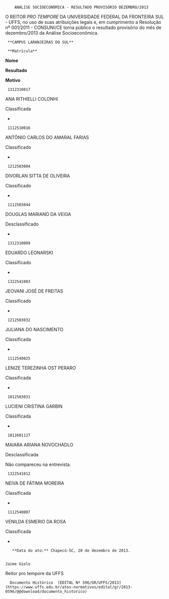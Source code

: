         ANÁLISE SOCIOECONÔMICA - RESULTADO PROVISÓRIO DEZEMBRO/2013  

O REITOR *PRO TEMPORE* DA UNIVERSIDADE FEDERAL DA FRONTEIRA SUL - UFFS, no uso de suas atribuições legais e, em cumprimento a Resolução nº 001/2011 - CONSUNI/CE torna público o resultado provisório do mês de dezembro/2013 da Análise Socioeconômica.

     **CAMPUS LARANJEIRAS DO SUL**

     **Matrícula**

   **Nome**

   **Resultado**

   **Motivo**

     1312310017

   ANA RITHIELLI COLONHI

   Classificada

   -

     1112510016

   ANTÔNIO CARLOS DO AMARAL FARIAS

   Classificado

   -

     1212503004

   DIVORLAN SITTA DE OLIVEIRA

   Classificado

   -

     1112503044

   DOUGLAS MARIANO DA VEIGA

   Desclassificado

   -

     1312310009

   EDUARDO LEONARSKI

   Classificado

   -

     1322541003

   JEOVANI JOSÉ DE FREITAS

   Classificado

   -

     1212503032

   JULIANA DO NASCIMENTO

   Classificada

   -

     1112540025

   LENIZE TEREZINHA OST PERARO

   Classificada

   -

     1012503031

   LUCIENI CRISTINA GARBIN

   Classificada

   -

     1012601127

   MAIARA ARIANA NOVOCHADLO

   Desclassificada

   Não compareceu na entrevista.

     1322541012

   NEIVA DE FÁTIMA MOREIRA

   Classificada

   -

     1112540007

   VENILDA ESMERIO DA ROSA

   Classificada

   -

       **Data do ato:** Chapecó-SC, 20 de dezembro de 2013.   
 

    Jaime Giolo   
 Reitor pro tempore da UFFS 

      Documento Histórico  [EDITAL Nº 596/GR/UFFS/2013](https://www.uffs.edu.br/atos-normativos/edital/gr/2013-0596/@@download/documento_historico)     
      